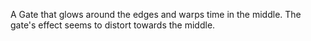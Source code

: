 A Gate that glows around the edges and warps time in the middle. The gate's effect seems to distort towards the middle.